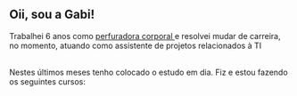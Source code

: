 ## Oii, sou a Gabi! ##
<p> Trabalhei 6 anos como <a href="https://instagram.com/gabi_piercer"> perfuradora corporal </a> e resolvei mudar de carreira, no momento, atuando  como assistente de projetos relacionados à TI 
<p>
 <br> Nestes últimos meses tenho colocado o estudo em dia. Fiz e estou fazendo os seguintes cursos:

<div>
<br>	<style type="text/css"
<li> 1°sem. de Análise e desenvolvimento de sistemas - Uninove
<li> Programação FrontEnd -  Instituto <a href= "https://www.fordenter.ford.com/?gclid=Cj0KCQiApKagBhC1ARIsAFc7Mc6HPDH4-gxmJ5zlljaTViv-PeyW55Y2uva7r5N-Mf5bazDIJGQ7O98aAvEjEALw_wcB&gclsrc=aw.ds" target=_blank> Ford enter
<li> Algoritmo e lógica de programação - Udemy
<li> Manutenção de micro e implantação de redes - Senac
<li> Implantação de redes locais - Senai
<li> Fundamento de TI - Fundação Bradesco
</div>
<br>
 <br>
 
 <a href= "https://instagram.com/gabi.sc7"> <img src= "https://img.shields.io/badge/Instagram-E4405F?style=for-the-badge&logo=instagram&logoColor=white">
  <a href= "https://www.linkedin.com/in/gabriele-costa-983522248/"> <img src= "https://img.shields.io/badge/LinkedIn-0077B5?style=for-the-badge&logo=linkedin&logoColor=white">
<br>
  <br>
  ![github-contribution-grid-snake](https://user-images.githubusercontent.com/127353307/223878413-7bc60a8c-b971-43b9-af84-43aeee49f0eb.svg)
</style>
